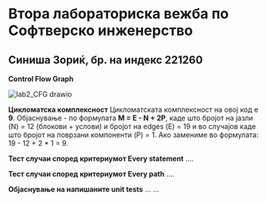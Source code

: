 # Втора лабораториска вежба по Софтверско инженерство
## Синиша Зориќ, бр. на индекс 221260

**Control Flow Graph**

![lab2_CFG drawio](https://github.com/user-attachments/assets/83d73c93-61da-478a-824a-e6cb74b2faec)

**Цикломатска комплексност**
Цикломатската комплексност на овој код е **9**. Објаснување - по формулата **M = E - N + 2P**, каде што бројот на јазли (N) = 12 (блокови + услови) и бројот на edges (Е) = 19 и во случајов каде што бројот на поврзани компоненти (P) = 1. Ако замениме во формулата: 19 - 12 + 2 * 1 = 9.

**Тест случаи според критериумот Every statement**
....

**Тест случаи според критериумот Every path**
....

**Објаснување на напишаните unit tests**
... ...
